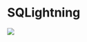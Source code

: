 # SQLightning
[![](https://jitpack.io/v/henryco/SQLightning.svg)](https://jitpack.io/#henryco/SQLightning)
